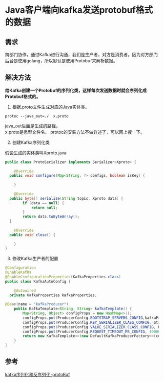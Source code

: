 # Java客户端向kafka发送protobuf格式的数据
## 需求
跨部门协作，通过Kafka进行沟通，我们是生产者，对方是消费者。因为对方部门后台是使用golang，所以默认是使用Protobuf来解析数据。

## 解决方法
**给Kafka创建一个Protobuf的序列化类，这样每次发送数据时就会序列化成Protobuf格式的。**

1. 根据.proto文件生成对应的Java实体类。 

```shell
protoc --java_out=./  x.proto
```
java_out后面是生成的路径。  
x.proto是愿型文件名。
protoc的安装方法不做详述了，可以网上搜一下。

2. 创建Kafka序列化类  

假设生成的实体类叫Xproto.java
```java
public class ProtoSerializer implements Serializer<Xproto> {  
  
    @Override  
  public void configure(Map<String, ?> configs, boolean isKey) {  
  
    }  
  
    @Override  
  public byte[] serialize(String topic, Xproto data) {  
        if (data == null) {    
            return null;  
        }  
        return data.toByteArray();  
  }  
  
    @Override  
  public void close() {  
  
    }  
}
```

3. 修改Kafka生产者的配置  
```java
@Configuration  
@EnableKafka  
@EnableConfigurationProperties(KafkaProperties.class)  
public class KafkaAutoConfig {  
  
    @Autowired  
  private KafkaProperties kafkaProperties;  
  
@Bean(name = "kafkaProducer")
    public KafkaTemplate<String, String> kafkaTemplate() {
        Map<String, Object> configProps = new HashMap<>();
        configProps.put(ProducerConfig.BOOTSTRAP_SERVERS_CONFIG,kafkaProperties.getBootstrapServers());
        configProps.put(ProducerConfig.KEY_SERIALIZER_CLASS_CONFIG, StringSerializer.class);
        configProps.put(ProducerConfig.VALUE_SERIALIZER_CLASS_CONFIG, ProtoSerializer.class);
        configProps.put(ProducerConfig.REQUEST_TIMEOUT_MS_CONFIG, 10000);
        return new KafkaTemplate<>(new DefaultKafkaProducerFactory<>(configProps));
    }
}
```

## 参考
[kafka序列化和反序列化-protoBuf](https://leejay.top/posts/kafka%E5%BA%8F%E5%88%97%E5%8C%96%E5%92%8C%E5%8F%8D%E5%BA%8F%E5%88%97%E5%8C%96-protoBuf/)